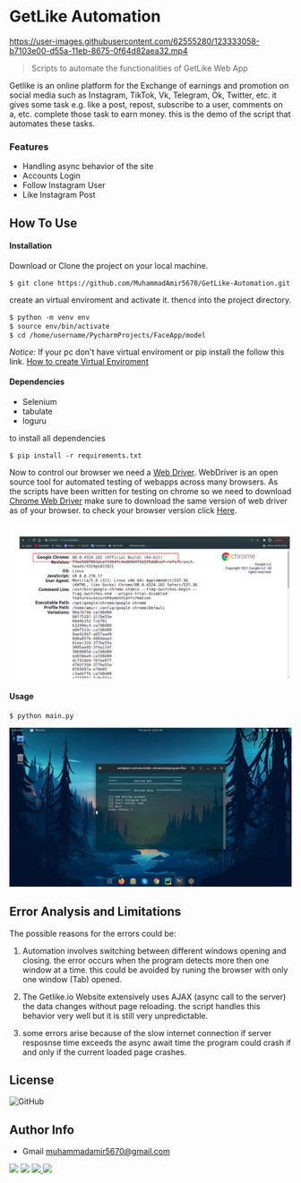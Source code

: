 # GetLike Automation 

https://user-images.githubusercontent.com/62555280/123333058-b7103e00-d55a-11eb-8675-0f64d82aea32.mp4

> Scripts to automate the functionalities of GetLike Web App 

Getlike is an online platform for the Exchange of earnings and promotion on social media such as Instagram, TikTok, Vk, Telegram, Ok, Twitter, etc. it gives some task e.g. like a post, repost, subscribe to a user, comments on a, etc. complete those task to earn money. this is the demo of the script that automates these tasks.

### Features
- Handling async behavior of the site
- Accounts Login 
- Follow Instagram User
- Like Instagram Post

## How To Use

#### Installation
Download or Clone the project on your local machine.
```
$ git clone https://github.com/MuhammadAmir5670/GetLike-Automation.git
```
create an virtual enviroment and activate it. then`cd` into the project directory.
```
$ python -m venv env
$ source env/bin/activate
$ cd /home/username/PycharmProjects/FaceApp/model
```

*Notice:* If your pc don't have virtual enviroment or pip install the follow this link. [How to create Virtual Enviroment](https://packaging.python.org/guides/installing-using-pip-and-virtual-environments/ "How to create Virtual Enviroment")

#### Dependencies
- Selenium
- tabulate
- loguru

to install all dependencies

```
$ pip install -r requirements.txt
```

Now to control our browser we need a [Web Driver](https://www.google.com/search?q=what+is+chrome+webdriver&sxsrf=ALeKk00-Qds9WR-roLkT7WFzjx-hbzZ65g%3A1624567090776&ei=Mu3UYODoLs6jkwWf4bDgAQ&oq=what+is+chrome+webdriver&gs_lcp=Cgdnd3Mtd2l6EAMYADICCAAyBggAEAgQHjIGCAAQCBAeOgcIIxCwAxAnOgcIABBHELADOgcIABCwAxBDSgQIQRgAUOYwWM02YINBaABwAXgAgAGEA4gBxROSAQUyLTkuMZgBAKABAaoBB2d3cy13aXrIAQrAAQE&sclient=gws-wiz). WebDriver is an open source tool for automated testing of webapps across many browsers. As the scripts have been written for testing on chrome so we need to download [Chrome Web Driver](https://chromedriver.chromium.org/downloads) make sure to download the same version of web driver as of your browser. to check your browser version click [Here](chrome://version).

![version](version.png)


#### Usage

```
$ python main.py
```

![Demo Image](demo.png)

## Error Analysis and Limitations
The possible reasons for the errors could be:

1. Automation involves switching between different windows opening and closing. the error occurs when the program detects more then one window at a time. this could be avoided by runing the browser with only one window (Tab) opened.
    
2. The Getlike.io Website extensively uses AJAX (async call to the server) the data changes without page reloading. the script handles this behavior very well but it is still very unpredictable.
3. some errors arise because of the slow internet connection if server resposnse time exceeds the async await time the program could crash if and only if the current loaded page crashes. 

## License
![GitHub](https://img.shields.io/github/license/MuhammadAmir5670/GetLike-Automation)

## Author Info
- Gmail [muhammadamir5670@gmail.com]()
<p align="left">
<a href = "https://www.linkedin.com/in/muhammad-amir-9826b71b5/"><img src="https://img.icons8.com/fluent/40/000000/linkedin.png"/></a>
<a href = "https://twitter.com/Daniyal60990408/"><img src="https://img.icons8.com/fluent/40/000000/twitter.png"/></a>
<a href="https://www.facebook.com/daniyal.abbasi.1610/">
<img src="https://img.icons8.com/fluent/40/000000/facebook-new.png">
</a>
<a href = "https://www.instagram.com/the_infamous_abbasi/"><img src="https://img.icons8.com/fluent/40/000000/instagram-new.png"/></a>
</p>

